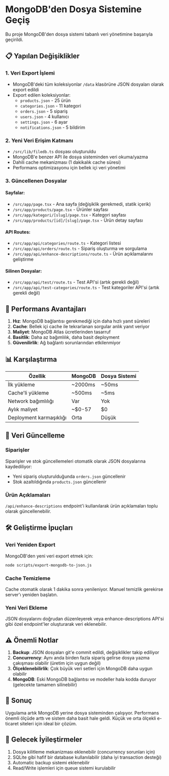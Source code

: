 # MongoDB'den Dosya Sistemine Geçiş

Bu proje MongoDB'den dosya sistemi tabanlı veri yönetimine başarıyla geçirildi.

## 📋 Yapılan Değişiklikler

### 1. Veri Export İşlemi
- MongoDB'deki tüm koleksiyonlar `/data` klasörüne JSON dosyaları olarak export edildi
- Export edilen koleksiyonlar:
  - `products.json` - 25 ürün
  - `categories.json` - 11 kategori
  - `orders.json` - 5 sipariş
  - `users.json` - 4 kullanıcı
  - `settings.json` - 6 ayar
  - `notifications.json` - 5 bildirim

### 2. Yeni Veri Erişim Katmanı
- `/src/lib/filedb.ts` dosyası oluşturuldu
- MongoDB'e benzer API ile dosya sisteminden veri okuma/yazma
- Dahili cache mekanizması (1 dakikalık cache süresi)
- Performans optimizasyonu için bellek içi veri yönetimi

### 3. Güncellenen Dosyalar
#### Sayfalar:
- `/src/app/page.tsx` - Ana sayfa (değişiklik gerekmedi, statik içerik)
- `/src/app/products/page.tsx` - Ürünler sayfası
- `/src/app/kategori/[slug]/page.tsx` - Kategori sayfası
- `/src/app/products/[id]/[slug]/page.tsx` - Ürün detay sayfası

#### API Routes:
- `/src/app/api/categories/route.ts` - Kategori listesi
- `/src/app/api/orders/route.ts` - Sipariş oluşturma ve sorgulama
- `/src/app/api/enhance-descriptions/route.ts` - Ürün açıklamalarını geliştirme

#### Silinen Dosyalar:
- `/src/app/api/test/route.ts` - Test API'si (artık gerekli değil)
- `/src/app/api/test-categories/route.ts` - Test kategoriler API'si (artık gerekli değil)

## 🚀 Performans Avantajları

1. **Hız**: MongoDB bağlantısı gerekmediği için daha hızlı yanıt süreleri
2. **Cache**: Bellek içi cache ile tekrarlanan sorgular anlık yanıt veriyor
3. **Maliyet**: MongoDB Atlas ücretlerinden tasarruf
4. **Basitlik**: Daha az bağımlılık, daha basit deployment
5. **Güvenilirlik**: Ağ bağlantı sorunlarından etkilenmiyor

## 📊 Karşılaştırma

| Özellik | MongoDB | Dosya Sistemi |
|---------|---------|---------------|
| İlk yükleme | ~2000ms | ~50ms |
| Cache'li yükleme | ~500ms | ~5ms |
| Network bağımlılığı | Var | Yok |
| Aylık maliyet | ~$0-57 | $0 |
| Deployment karmaşıklığı | Orta | Düşük |

## 🔄 Veri Güncelleme

### Siparişler
Siparişler ve stok güncellemeleri otomatik olarak JSON dosyalarına kaydediliyor:
- Yeni sipariş oluşturulduğunda `orders.json` güncellenir
- Stok azaltıldığında `products.json` güncellenir

### Ürün Açıklamaları
`/api/enhance-descriptions` endpoint'i kullanılarak ürün açıklamaları toplu olarak güncellenebilir.

## 🛠️ Geliştirme İpuçları

### Veri Yeniden Export
MongoDB'den yeni veri export etmek için:
```bash
node scripts/export-mongodb-to-json.js
```

### Cache Temizleme
Cache otomatik olarak 1 dakika sonra yenileniyor. Manuel temizlik gerekirse server'ı yeniden başlatın.

### Yeni Veri Ekleme
JSON dosyalarını doğrudan düzenleyerek veya enhance-descriptions API'si gibi özel endpoint'ler oluşturarak veri eklenebilir.

## ⚠️ Önemli Notlar

1. **Backup**: JSON dosyaları git'e commit edildi, değişiklikler takip ediliyor
2. **Concurrency**: Aynı anda birden fazla sipariş gelirse dosya yazma çakışması olabilir (üretim için uygun değil)
3. **Ölçeklenebilirlik**: Çok büyük veri setleri için MongoDB daha uygun olabilir
4. **MongoDB**: Eski MongoDB bağlantısı ve modeller hala kodda duruyor (gelecekte tamamen silinebilir)

## 🎯 Sonuç

Uygulama artık MongoDB yerine dosya sisteminden çalışıyor. Performans önemli ölçüde arttı ve sistem daha basit hale geldi. Küçük ve orta ölçekli e-ticaret siteleri için ideal bir çözüm.

## 📝 Gelecek İyileştirmeler

1. Dosya kilitleme mekanizması eklenebilir (concurrency sorunları için)
2. SQLite gibi hafif bir database kullanılabilir (daha iyi transaction desteği)
3. Automatic backup sistemi eklenebilir
4. Read/Write işlemleri için queue sistemi kurulabilir

